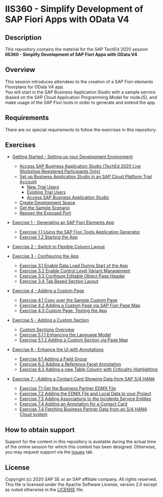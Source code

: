 # IIS360 - Simplify Development of SAP Fiori Apps with OData V4

## Description

This repository contains the material for the SAP TechEd 2020 session\
**IIS360 - Simplify Development of SAP Fiori Apps with OData V4**.

## Overview

This session introduces attendees to the creation of a SAP Fiori elements Floorplans for OData V4 app.\
You will start in the SAP Business Application Studio with a sample service (based on the SAP Cloud Application Programming Model for nodeJS), and make usage of the SAP Fiori tools in order to generate and extend the app.

## Requirements

There are no special requirements to follow the exercises in this repository.

## Exercises

- [Getting Started - Setting up your Development Environment](exercises/ex0#getting-started---setting-up-your-development-environment)
  - [Access SAP Business Application Studio (TechEd 2020 Live Workshop Registered Participants Only)](exercises/ex0#access-sap-business-application-studio-teched-2020-live-workshop-registered-participants-only)
  - [Set up Business Application Studio in an SAP Cloud Platform Trial Account](exercises/ex0#set-up-business-application-studio-in-an-sap-cloud-platform-trial-account)
    - [New Trial Users](exercises/ex0#new-trial-users)
    - [Existing Trial Users](exercises/ex0#existing-trial-users)
    - [Access SAP Business Application Studio](exercises/ex0#access-sap-business-application-studio)
  - [Create Development Space](exercises/ex0#create-development-space)
  - [Get the Sample Scenario](exercises/ex0#get-the-sample-scenario)
  - [Reopen the Exposed Port](exercises/ex0#reopen-the-exposed-port)
  
- [Exercise 1 - Generating an SAP Fiori Elements App](exercises/ex1#exercise-1---generating-an-sap-fiori-elements-app)
  - [Exercise 1.1 Using the SAP Fiori Tools Application Generator](exercises/ex1#exercise-11---using-the-sap-fiori-tools-application-generator)
  - [Exercise 1.2 Starting the App](exercises/ex1#exercise-12-testing-the-app)
  
- [Exercise 2 - Switch to Flexible Column Layout](exercises/ex2#exercise-2---switch-to-flexible-column-layout)

- [Exercise 3 - Configuring the App](exercises/ex3#exercise-3---configuring-the-app)
  - [Exercise 3.1 Enable Data Load During Start of the App](exercises/ex3#exercise-31-data-load-during-start-of-the-app)
  - [Exercise 3.2 Enable Control Level Variant Management](exercises/ex3#exercise-32-enable-control-level-variant-managment)
  - [Exercise 3.3 Configure Editable Object Page Header](exercises/ex3#exercise-33-configure-editable-object-page-header)
  - [Exercise 3.4 Tab Based Section Layout](exercises/ex3#exercise-34-tab-based-section-layout)
  
- [Exercise 4 - Adding a Custom Page](exercises/ex4#exercise-4---adding-a-custom-page)
  - [Exercise 4.1 Copy over the Sample Custom Page](exercises/ex4#exercise-41-copy-over-the-sample-custom-page)
  - [Exercise 4.2 Adding a Custom Page via SAP Fiori Page Map](exercises/ex4#exercise-42-adding-a-custom-page-via-sap-fiori-page-map)
  - [Exercise 4.3 Custom Page: Testing the App](exercises/ex4#exercise-43-custom-page-testing-the-app)
  
- [Exercise 5 - Adding a Custom Section](exercises/ex5#exercise-5---adding-a-custom-section)
  - [Custom Sections Overview](exercises/ex5#custom-sections-overview)
  - [Exercise 5.1.1 Enhancing the Language Model](exercises/ex5#exercise-511-enhancing-the-language-model)
  - [Exercise 5.1.2 Adding a Custom Section via Page Map](exercises/ex5#exercise-512-adding-a-custom-section-via-page-map)
  
- [Exercise 6 - Enhance the UI with Annotations](exercises/ex6#exercise-6---enhance-the-ui-with-annotations)
  - [Exercise 6.1 Adding a Field Group](exercises/ex6#exercise-61-adding-a-field-group)
  - [Exercise 6.2 Adding a Reference Facet Annotation](exercises/ex6#exercise-62-adding-a-reference-facet-annotation)
  - [Exercise 6.3 Adding a new Table Column with Criticality Highlighting](exercises/ex6#exercise-63-adding-a-new-table-column-with-criticality-highlighting)
  
- [Exercise 7 - Adding a Contact Card Showing Data from SAP S/4 HANA](exercises/ex7#exercise-7---adding-a-contact-card-showing-data-from-sap-s4-hana)
  - [Exercise 7.1 Get the Business Partner EDMX File](#exercise-71-get-the-business-partner-edmx-file)
  - [Exercise 7.2 Adding the EDMX File and Local Data to your Project](exercises/ex7#exercise-72-adding-the-edmx-file-and-local-data-to-your-project)
  - [Exercise 7.3 Adding Associations to the Incidents Service Entities](exercises/ex7#exercise-73-adding-associations-to-the-incidents-service-entities)
  - [Exercise 7.4 Adding an Annotation for a Contact Card](#exercise-74-adding-an-annotation-for-a-contact-card)
  - [Exercise 7.4 Fetching Business Partner Data from an S/4 HANA Cloud system](exercises/ex7#exercise-74-fetching-business-partner-data-from-an-s4-hana-cloud-system)

## How to obtain support

Support for the content in this repository is available during the actual time of the online session for which this content has been designed. Otherwise, you may request support via the [Issues](../../issues) tab.

## License
Copyright (c) 2020 SAP SE or an SAP affiliate company. All rights reserved. This file is licensed under the Apache Software License, version 2.0 except as noted otherwise in the [LICENSE](LICENSES/Apache-2.0.txt) file.
